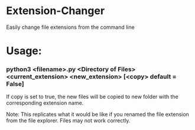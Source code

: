 # Extension-Changer
Easily change file extensions from the command line

# Usage: 
### python3 \<filename\>.py \<Directory of Files\> \<current_extension\> \<new_extension\> [\<copy\> default = False]

If copy is set to true, the new files will be copied to new folder with the corresponding extension name.

Note: This replicates what it would be like if you renamed the file extension from the file explorer. Files may not work correctly.
